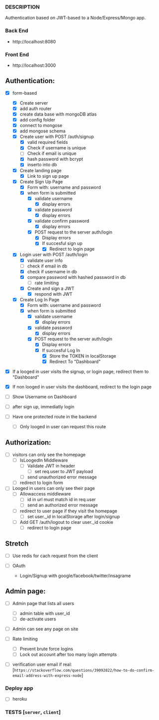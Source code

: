 ### DESCRIPTION
Authentication based on JWT-based to a Node/Express/Mongo app.

### Back End
* http://localhost:8080

### Front End
* http://localhost:3000

## Authentication:
* [x] form-based
    * [x] Create server
    * [x] add auth router
    * [x] create data base with mongoDB atlas
    * [x] add config folder
    * [x] connect to mongose
    * [x] add mongose schema
    * [x] Create user with POST /auth/signup
        * [x] valid required fields
        * [x] Check if username is unique
        * [ ] Check if email is unique
        * [x] hash password with bcrypt
        * [x] inserto into db 
    * [x] Create landing page
        * [x] Link to sign up page
    * [x] Create Sign Up Page
        * [x] Form with: username and password
        * [x] when form is submitted
            * [x] validate username
                * [x] display errors
            * [x] validate password
                * [x] display errors
            * [x] validate confirm password
                * [x] display errors
            * [x] POST request to the server auth/login
                * [x] Display errors
                * [x] If succesful sign up
                    * [x] Redirect to login page
    * [x] Login user with POST /auth/login
        * [x] validate user info
        * [ ] check if email in db
        * [x] check if username in db
        * [x] compare password with hashed password in db
            * [ ] rate limiting
        * [x] Create and sign a JWT
            * [x] respond with JWT
    * [x] Create Log In Page
        * [x] Form with: username and password
        * [x] when form is submitted
            * [x] validate username
                * [x] display errors
            *  [x] validate password
                * [x] display errors
            * [x] POST request to the server auth/login
                * [x] Display errors
                * [x] If succesful Log In
                    * [x] Store the TOKEN in localStorage
                    * [x] Redirect To "Dashboard"

* [x] If a looged in user visits the signup, or login page, redirect them to "Dashboard"

* [x] If non looged in user visits the dashboard, redirect to the login page

* [ ] Show Username on Dashboard

* [ ] after sign up, immediatly login

* [ ] Have one protected route in the backend
    * [ ] Only looged in user can request this route

## Authorization:
* [ ] visitors can only see the homepage
    * [ ] IsLoogedIn Middleware
        * [ ] Validate JWT in header
            * [ ] set req.user to JWT payload
        * [ ] send unauthorized error message
    * [ ] redirect to login form
* [ ] Looged in users can only see their page
    * [ ] Allowaccess middleware
        * [ ] id in url must match id in req.user
        * [ ] send an authorized error message
    * [ ] redirect to user page if they visit the homepage
        * [ ] set user._id in localStorage after login/signup
    * [ ] Add GET /auth/logout to clear user._id cookie
        * [ ] redirect to login page

## Stretch

* [ ] Use redis for cach request from the client

* [ ] OAuth
    * Login/Signup with google/facebook/twitter/insagrame

## Admin page:
* [ ] Admin page that lists all users
    * [ ] admin table with user_id
    * [ ] de-activate users

* [ ] Admin can see any page on site

* [ ] Rate limiting
    * [ ] Prevent brute force logins
    * [ ] Lock out account after too many login attempts

* [ ] verification user email if real: 
    [`https://stackoverflow.com/questions/39092822/how-to-do-confirm-email-address-with-express-node`]

### Deploy app
* [ ] heroku

### TESTS [`server`, `client`]